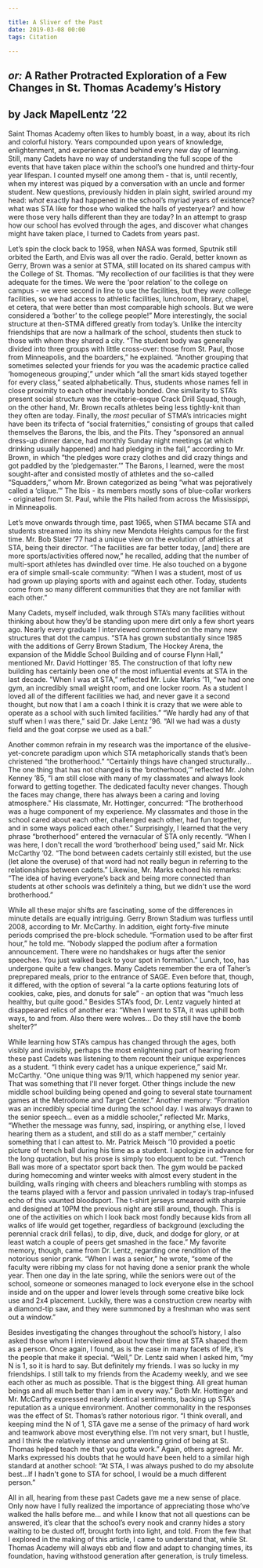 ```yaml
---

title: A Sliver of the Past
date: 2019-03-08 00:00
tags: Citation

---
```


## *or:* A Rather Protracted Exploration of a Few Changes in St. Thomas Academy’s History

## by Jack MapelLentz ’22

Saint Thomas Academy often likes to humbly boast, in a way, about its rich and colorful history. Years compounded upon years of knowledge, enlightenment, and experience stand behind every new day of learning. Still, many Cadets have no way of understanding the full scope of the events that have taken place within the school’s one hundred and thirty-four year lifespan. I counted myself one among them - that is, until recently, when my interest was piqued by a conversation with an uncle and former student. New questions, previously hidden in plain sight, swirled around my head: *what* exactly had happened in the school’s myriad years of existence? what was STA like for those who walked the halls of yesteryear? and how were those very halls different than they are today? In an attempt to grasp how our school has evolved through the ages, and discover what changes might have taken place, I turned to Cadets from years past.

Let’s spin the clock back to 1958, when NASA was formed, Sputnik still orbited the Earth, and Elvis was all over the radio. Gerald, better known as Gerry, Brown was a senior at STMA, still located on its shared campus with the College of St. Thomas. “My recollection of our facilities is that they were adequate for the times. We were the ‘poor relation’ to the college on campus - we were second in line to use the facilities, but they *were* college facilities, so we had access to athletic facilities, lunchroom, library, chapel, et cetera, that were better than most comparable high schools. But we were considered a ‘bother’ to the college people!” More interestingly, the social structure at then-STMA differed greatly from today’s. Unlike the intercity friendships that are now a hallmark of the school, students then stuck to those with whom they shared a city. “The student body was generally divided into three groups with little cross-over: those from St. Paul, those from Minneapolis, and the boarders,” he explained. “Another grouping that sometimes selected your friends for you was the academic practice called ‘homogeneous grouping’,” under which “all the smart kids stayed together for every class,” seated alphabetically. Thus, students whose names fell in close proximity to each other inevitably bonded. One similarity to STA’s present social structure was the coterie-esque Crack Drill Squad, though, on the other hand, Mr. Brown recalls athletes being less tightly-knit than they often are today. Finally, the *most* peculiar of STMA’s intricacies might have been its trifecta of “social fraternities,” consisting of groups that called themselves the Barons, the Ibis, and the Pits. They “sponsored an annual dress-up dinner dance, had monthly Sunday night meetings (at which drinking usually happened) and had pledging in the fall,” according to Mr. Brown, in which “the pledges wore crazy clothes and did crazy things and got paddled by the ‘pledgemaster.’” The Barons, I learned, were the most sought-after and consisted mostly of athletes and the so-called “Squadders,” whom Mr. Brown categorized as being “what was pejoratively called a ‘clique.’” The Ibis - its members mostly sons of blue-collar workers - originated from St. Paul, while the Pits hailed from across the Mississippi, in Minneapolis.

Let’s move onwards through time, past 1965, when STMA became STA and students streamed into its shiny new Mendota Heights campus for the first time. Mr. Bob Slater ’77 had a unique view on the evolution of athletics at STA, being their director. “The facilities are far better today, [and] there are more sports/activities offered now,” he recalled, adding that the number of multi-sport athletes has dwindled over time. He also touched on a bygone era of simple small-scale community: “When I was a student, most of us had grown up playing sports with and against each other. Today, students come from so many different communities that they are not familiar with each other.”

Many Cadets, myself included, walk through STA’s many facilities without thinking about how they’d be standing upon mere dirt only a few short years ago. Nearly every graduate I interviewed commented on the many new structures that dot the campus. “STA has grown substantially since 1985 with the additions of Gerry Brown Stadium, The Hockey Arena, the expansion of the Middle School Building and of course Flynn Hall,” mentioned Mr. David Hottinger ’85. The construction of that lofty new building has certainly been one of the most influential events at STA in the last decade. "When I was at STA,” reflected Mr. Luke Marks ’11, “we had one gym, an incredibly small weight room, and one locker room. As a student I loved all of the different facilities we had, and never gave it a second thought, but now that I am a coach I think it is crazy that we were able to operate as a school with such limited facilities.” “We hardly had any of that stuff when I was there,” said Dr. Jake Lentz ’96. “All we had was a dusty field and the goat corpse we used as a ball.”

Another common refrain in my research was the importance of the elusive-yet-concrete paradigm upon which STA metaphorically stands that’s been christened “the brotherhood.” “Certainly things have changed structurally… The one thing that has not changed is the ‘brotherhood,’” reflected Mr. John Kenney ’85, “I am still close with many of my classmates and always look forward to getting together. The dedicated faculty never changes. Though the faces may change, there has always been a caring and loving atmosphere." His classmate, Mr. Hottinger, concurred: “The brotherhood was a huge component of my experience. My classmates and those in the school cared about each other, challenged each other, had fun together, and in some ways policed each other.” Surprisingly, I learned that the very phrase “brotherhood” entered the vernacular of STA only recently. “When I was here, I don't recall the word ‘brotherhood’ being used,” said Mr. Nick McCarthy ’02. “The bond between cadets certainly still existed, but the use (let alone the overuse) of that word had not really begun in referring to the relationships between cadets.” Likewise, Mr. Marks echoed his remarks: “The idea of having everyone’s back and being more connected than students at other schools was definitely a thing, but we didn't use the word brotherhood.”

While all these major shifts are fascinating, some of the differences in minute details are equally intriguing. Gerry Brown Stadium was turfless until 2008, according to Mr. McCarthy. In addition, eight forty-five minute periods comprised the pre-block schedule. “Formation used to be after first hour,” he told me. “Nobody slapped the podium after a formation announcement. There were no handshakes or hugs after the senior speeches. You just walked back to your spot in formation.” Lunch, too, has undergone quite a few changes. Many Cadets remember the era of Taher’s preprepared meals, prior to the entrance of SAGE. Even before that, though, it differed, with the option of several “a la carte options featuring lots of cookies, cake, pies, and donuts for sale” - an option that was “much less healthy, but quite good.” Besides STA’s food, Dr. Lentz vaguely hinted at disappeared relics of another era: “When I went to STA, it was uphill both ways, to and from. Also there were wolves… Do they still have the bomb shelter?”

While learning how STA’s campus has changed through the ages, both visibly and invisibly, perhaps the most enlightening part of hearing from these past Cadets was listening to them recount their unique experiences as a student. “I think every cadet has a unique experience,” said Mr. McCarthy. “One unique thing was 9/11, which happened my senior year. That was something that I'll never forget. Other things include the new middle school building being opened and going to several state tournament games at the Metrodome and Target Center.” Another memory: “Formation was an incredibly special time during the school day. I was always drawn to the senior speech… even as a middle schooler,” reflected Mr. Marks, “Whether the message was funny, sad, inspiring, or anything else, I loved hearing them as a student, and still do as a staff member,” certainly something that I can attest to. Mr. Patrick Meisch ’10 provided a poetic picture of trench ball during his time as a student. I apologize in advance for the long quotation, but his prose is simply too eloquent to be cut. “Trench Ball was more of a spectator sport back then. The gym would be packed during homecoming and winter weeks with almost every student in the building, walls ringing with cheers and bleachers rumbling with stomps as the teams played with a fervor and passion unrivaled in today’s trap-infused echo of this vaunted bloodsport. The t-shirt jerseys smeared with sharpie and designed at 10PM the previous night are still around, though. This is one of the activities on which I look back most fondly because kids from all walks of life would get together, regardless of background (excluding the perennial crack drill fellas), to dip, dive, duck, and dodge for glory, or at least watch a couple of peers get smashed in the face.” My favorite memory, though, came from Dr. Lentz, regarding one rendition of the notorious senior prank. “When I was a senior,” he wrote, “some of the faculty were ribbing my class for not having done a senior prank the whole year. Then one day in the late spring, while the seniors were out of the school, someone or someones managed to lock everyone else in the school inside and on the upper and lower levels through some creative bike lock use and 2x4 placement. Luckily, there was a construction crew nearby with a diamond-tip saw, and they were summoned by a freshman who was sent out a window.”

Besides investigating the changes throughout the school’s history, I also asked those whom I interviewed about how their time at STA shaped them as a person. Once again, I found, as is the case in many facets of life, it’s the people that make it special. “Well,” Dr. Lentz said when I asked him, “my N is 1, so it is hard to say. But definitely my friends. I was so lucky in my friendships. I still talk to my friends from the Academy weekly, and we see each other as much as possible. That is the biggest thing. All great human beings and all much better than I am in every way.” Both Mr. Hottinger and Mr. McCarthy expressed nearly identical sentiments, backing up STA’s reputation as a unique environment. Another commonality in the responses was the effect of St. Thomas’s rather notorious rigor. “I think overall, and keeping mind the N of 1, STA gave me a sense of the primacy of hard work and teamwork above most everything else. I’m not very smart, but I hustle, and I think the relatively intense and unrelenting grind of being at St. Thomas helped teach me that you gotta work.” Again, others agreed. Mr. Marks expressed his doubts that he would have been held to a similar high standard at another school: “At STA, I was always pushed to do my absolute best…If I hadn't gone to STA for school, I would be a much different person.”

All in all, hearing from these past Cadets gave me a new sense of place. Only now have I fully realized the importance of appreciating those who’ve walked the halls before me… and while I know that not all questions can be answered, it’s clear that the school’s every nook and cranny hides a story waiting to be dusted off, brought forth into light, and told. From the few that I explored in the making of this article, I came to understand that, while St. Thomas Academy will always ebb and flow and adapt to changing times, its foundation, having withstood generation after generation, is truly timeless.
